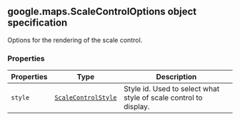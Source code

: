 <h2 id="ScaleControlOptions">google.maps.ScaleControlOptions object specification</h2>
<p>Options for the rendering of the scale control.</p><h3>Properties</h3><table summary="interface ScaleControlOptions - Properties" width="100%">
<thead>
<tr><th>Properties</th>
<th>Type</th>
<th>Description</th>
</tr></thead>
<tbody>
<tr>
<td><code>style</code></td>
<td><code><a href="https://github.com/amenadiel/google-maps-documentation/blob/master/docs/ScaleControlStyle.md">ScaleControlStyle</a></code></td>
<td>Style id. Used to select what style of scale control to display.</td>
</tr>
</tbody>
</table>
